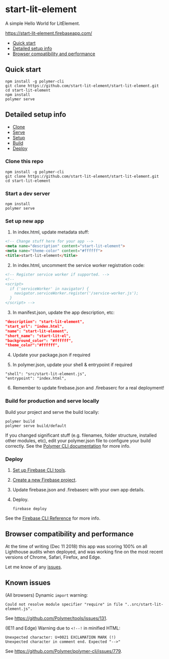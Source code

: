 # start-lit-element

A simple Hello World for LitElement.

https://start-lit-element.firebaseapp.com/

* [Quick start](#quick-start)
* [Detailed setup info](#detailed-setup-info)
* [Browser compatibility and performance](#browser-compatibility-and-performance)

## Quick start

```
npm install -g polymer-cli
git clone https://github.com/start-lit-element/start-lit-element.git
cd start-lit-element
npm install
polymer serve
```

## Detailed setup info

* [Clone](#clone-this-repo)
* [Serve](#start-a-dev-server)
* [Setup](#set-up-new-app)
* [Build](#build-for-production-and-serve-locally)
* [Deploy](#deploy)

### Clone this repo

```
npm install -g polymer-cli
git clone https://github.com/start-lit-element/start-lit-element.git
cd start-lit-element
```

### Start a dev server

```
npm install
polymer serve
```

### Set up new app

1. In index.html, update metadata stuff:

```html
<!-- Change stuff here for your app -->
<meta name="description" content="start-lit-element">
<meta name="theme-color" content="#ffffff">
<title>start-lit-element</title>
```

2. In index.html, uncomment the service worker registration code:

```html
<!-- Register service worker if supported. -->
<!--
<script>
  if ('serviceWorker' in navigator) {
    navigator.serviceWorker.register('/service-worker.js');
  }
</script> -->
```

3. In manifest.json, update the app description, etc:

```json
"description": "start-lit-element",
"start_url": "index.html",
"name": "start-lit-element",
"short_name": "start-lit-el",
"background_color": "#ffffff",
"theme_color":"#ffffff",
```

4. Update your package.json if required

5. In polymer.json, update your shell & entrypoint if required

```
"shell": "src/start-lit-element.js",
"entrypoint": "index.html",
```

6. Remember to update firebase.json and .firebaserc for a real deployment!

### Build for production and serve locally

Build your project and serve the build locally:

```
polymer build
polymer serve build/default
```

If you changed significant stuff (e.g. filenames, folder structure, installed other modules, etc), edit your polymer.json file to configure your build correctly. See the [Polymer CLI documentation](https://www.polymer-project.org/3.0/docs/tools/polymer-json) for more info.

### Deploy

1.  [Set up Firebase CLI tools](https://firebase.google.com/docs/cli/).
2.  [Create a new Firebase project](https://firebase.google.com/console).
3.  Update firebase.json and .firebaserc with your own app details.   
4.  Deploy.

    ```
    firebase deploy
    ```

See the [Firebase CLI Reference](https://firebase.google.com/docs/cli) for more info.

## Browser compatibility and performance

At the time of writing (Dec 11 2018) this app was scoring 100% on all Lighthouse audits when deployed, and was working fine on the most recent versions of Chrome, Safari, Firefox, and Edge.

Let me know of any [issues](https://github.com/PolymerLabs/start-lit-element/issues).

## Known issues

(All browsers) Dynamic `import` warning:

```
Could not resolve module specifier "require" in file "..src/start-lit-element.js".
```

See https://github.com/Polymer/tools/issues/131.

(IE11 and Edge) Warning due to `<!--!` in minified HTML:

```
Unexpected character: U+0021 EXCLAMATION MARK (!)
Unexpected character in comment end. Expected "-->"
```

See https://github.com/Polymer/polymer-cli/issues/779.
